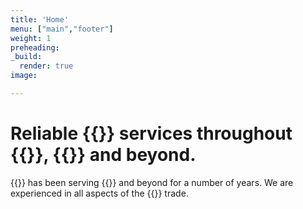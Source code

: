 ```yaml
---
title: 'Home'
menu: ["main","footer"]
weight: 1
preheading:
_build:
  render: true
image:

---
```


# Reliable **{{<industry>}} services** throughout **{{<towncity>}}**, {{<county>}} and beyond.

{{<company>}} has been serving {{<towncity>}} and beyond for a number of years. We are experienced in all aspects of the {{<industry>}} trade.

